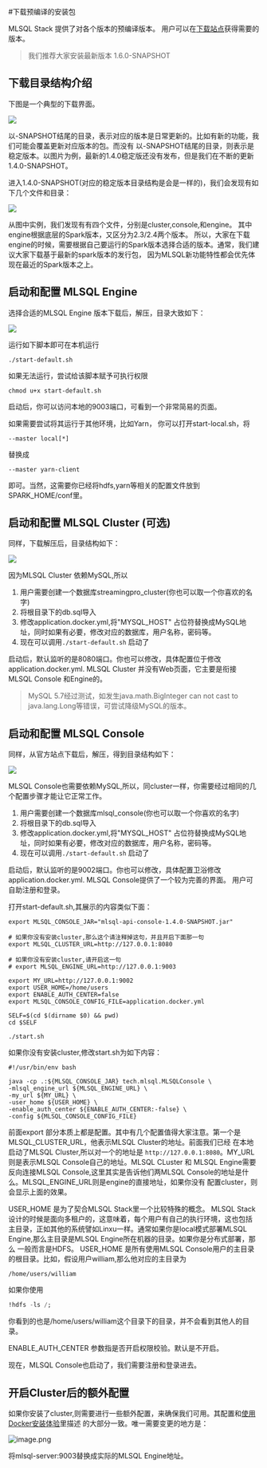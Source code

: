 #下载预编译的安装包

MLSQL Stack 提供了对各个版本的预编译版本。 用户可以在[下载站点](http://download.mlsql.tech)获得需要的版本。

> 我们推荐大家安装最新版本 1.6.0-SNAPSHOT


## 下载目录结构介绍

下图是一个典型的下载界面。

![](http://docs.mlsql.tech/upload_images/WX20190818-110800@2x.png)

以-SNAPSHOT结尾的目录，表示对应的版本是日常更新的。比如有新的功能，我们可能会覆盖更新对应版本的包。而没有
以-SNAPSHOT结尾的目录，则表示是稳定版本。以图片为例，最新的1.4.0稳定版还没有发布，但是我们在不断的更新1.4.0-SNAPSHOT。

进入1.4.0-SNAPSHOT(对应的稳定版本目录结构是会是一样的)，我们会发现有如下几个文件和目录：

![](http://docs.mlsql.tech/upload_images/WX20190818-111503@2x.png)

从图中实例，我们发现有有四个文件，分别是cluster,console,和engine。 其中engine根据底层的Spark版本，又区分为2.3/2.4两个版本。
所以，大家在下载engine的时候，需要根据自己要运行的Spark版本选择合适的版本。通常，我们建议大家下载基于最新的spark版本的发行包，
因为MLSQL新功能特性都会优先体现在最近的Spark版本之上。

## 启动和配置 MLSQL Engine

选择合适的MLSQL Engine 版本下载后，解压，目录大致如下：

![](http://docs.mlsql.tech/upload_images/WX20190818-120157@2x.png)

运行如下脚本即可在本机运行

```
./start-default.sh
```

如果无法运行，尝试给该脚本赋予可执行权限

```
chmod u+x start-default.sh
```

启动后，你可以访问本地的9003端口，可看到一个非常简易的页面。

如果需要尝试将其运行于其他环境，比如Yarn， 你可以打开start-local.sh，将

```
--master local[*]
```
替换成

```
--master yarn-client

```

即可。当然，这需要你已经将hdfs,yarn等相关的配置文件放到SPARK_HOME/conf里。


## 启动和配置 MLSQL Cluster (可选)

同样，下载解压后，目录结构如下：

![](http://docs.mlsql.tech/upload_images/WX20190818-130445@2x.png)


因为MLSQL Cluster 依赖MySQL,所以

1. 用户需要创建一个数据库streamingpro_cluster(你也可以取一个你喜欢的名字)
2. 将根目录下的db.sql导入
3. 修改application.docker.yml,将"MYSQL_HOST" 占位符替换成MySQL地址，同时如果有必要，修改对应的数据库，用户名称，密码等。 
4. 现在可以调用`./start-default.sh` 启动了

启动后，默认监听的是8080端口。你也可以修改，具体配置位于修改application.docker.yml. MLSQL Cluster 并没有Web页面，它主要是衔接
MLSQL Console 和Engine的。

> MySQL 5.7经过测试，如发生java.math.BigInteger can not cast to java.lang.Long等错误，可尝试降级MySQL的版本。

## 启动和配置 MLSQL Console

同样，从官方站点下载后，解压，得到目录结构如下：

![](http://docs.mlsql.tech/upload_images/WX20190818-160123@2x.png)

MLSQL Console也需要依赖MySQL,所以，同cluster一样，你需要经过相同的几个配置步骤才能让它正常工作。

1. 用户需要创建一个数据库mlsql_console(你也可以取一个你喜欢的名字)
2. 将根目录下的db.sql导入
3. 修改application.docker.yml,将"MYSQL_HOST" 占位符替换成MySQL地址，同时如果有必要，修改对应的数据库，用户名称，密码等。 
4. 现在可以调用`./start-default.sh` 启动了

启动后，默认监听的是9002端口。你也可以修改，具体配置卫浴修改application.docker.yml. MLSQL Console提供了一个较为完善的界面。
用户可自助注册和登录。 

打开start-default.sh,其展示的内容类似下面：

```
export MLSQL_CONSOLE_JAR="mlsql-api-console-1.4.0-SNAPSHOT.jar"

# 如果你没有安装cluster,那么这个请注释掉这句，并且开启下面那一句
export MLSQL_CLUSTER_URL=http://127.0.0.1:8080

# 如果你没有安装cluster,请开启这一句
# export MLSQL_ENGINE_URL=http://127.0.0.1:9003

export MY_URL=http://127.0.0.1:9002
export USER_HOME=/home/users
export ENABLE_AUTH_CENTER=false
export MLSQL_CONSOLE_CONFIG_FILE=application.docker.yml

SELF=$(cd $(dirname $0) && pwd)
cd $SELF

./start.sh
```

如果你没有安装cluster,修改start.sh为如下内容：

```
#!/usr/bin/env bash

java -cp .:${MLSQL_CONSOLE_JAR} tech.mlsql.MLSQLConsole \
-mlsql_engine_url ${MLSQL_ENGINE_URL} \
-my_url ${MY_URL} \
-user_home ${USER_HOME} \
-enable_auth_center ${ENABLE_AUTH_CENTER:-false} \
-config ${MLSQL_CONSOLE_CONFIG_FILE}
```

前面export 部分本质上都是配置。其中有几个配置值得大家注意。第一个是MLSQL_CLUSTER_URL，他表示MLSQL Cluster的地址。前面我们已经
在本地启动了MLSQL Cluster,所以对一个的地址是 `http://127.0.0.1:8080`。MY_URL 则是表示MLSQL Console自己的地址。MLSQL CLuster 和
MLSQL Engine需要反向连接MLSQL Console,这里其实是告诉他们两MLSQL Console的地址是什么。MLSQL_ENGINE_URL则是engine的直接地址，如果你没有
配置cluster，则会显示上面的效果。

USER_HOME 是为了契合MLSQL Stack里一个比较特殊的概念。 MLSQL Stack 设计的时候是面向多租户的，这意味着，每个用户有自己的执行环境，这也包括
主目录，正如其他的系统譬如Linxu一样。通常如果你是local模式部署MLSQL Engine,那么主目录是MLSQL Engine所在机器的目录。如果你是分布式部署，那么
一般而言是HDFS。 USER_HOME 是所有使用MLSQL Console用户的主目录的根目录。比如，假设用户william,那么他对应的主目录为

```
/home/users/william
```

如果你使用

```sql
!hdfs -ls /;
```

你看到的也是/home/users/william这个目录下的目录，并不会看到其他人的目录。

ENABLE_AUTH_CENTER 参数指是否开启权限校验。默认是不开启。

现在，MLSQL Console也启动了，我们需要注册和登录进去。

## 开启Cluster后的额外配置

如果你安装了cluster,则需要进行一些额外配置，来确保我们可用。其配置和[使用Docker安装体验](https://docs.mlsql.tech/zh/installation/docker.html)里描述
的大部分一致。唯一需要变更的地方是：

![image.png](http://docs.mlsql.tech/upload_images/WX20190807-095834.png)

将mlsql-server:9003替换成实际的MLSQL Engine地址。 

 
                 
